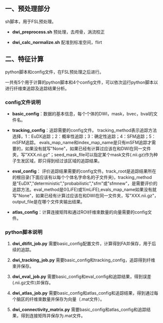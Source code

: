 ## 一、预处理部分
sh脚本，用于FSL预处理。

* **dwi_preprocess.sh** 预处理，去颅骨，涡流校正

* **dwi_calc_normalize.sh** 配准到标准空间，flirt

## 二、特征计算
python脚本和config文件，在FSL预处理之后进行。

一共有5个用于计算的python脚本和4个config文件，可以依次运行python脚本以进行纤维束追踪及追踪结果分析。

### config文件说明
* **basic_config**：数据的基本信息，每个个体的DWI，mask，bvec，bval的文件名。

* **tracking_config**：追踪需要的config文件。
    tracking_method表示追踪方法选择，1：EuDX追踪；2：概率性追踪；3：确定性追踪；4：SFM追踪；5：mSFM追踪。
    evals_map_name和index_map_name是只有mSFM追踪才需要的，如果没有就写"None"，如果已经有计算过应该在和DWI在同一文件夹，写"XXX.nii.gz"；seed_mask_file可以指定某个mask文件(.nii.gz)作为种子生发区域，即只得到经过该区域的追踪结果。

*   **eval_config**：
评价追踪结果需要的config文件。track_root是追踪结果所在的根目录(下面应该有以每个个体名字命名的子文件夹)，tracking_method是"EuDX","deterministic","probabilistic","sfm"或"sfmnew"，是需要评价的追踪方法。eval_method是0(LiFE)或1(mLiFE),evals_map_name如果没有就写"None"，如果已经有计算过应该在和DWI在同一文件夹，写"XXX.nii.gz"，output_file是在哪个文件夹输出结果。

* **atlas_config**：计算连接矩阵和通过ROI纤维束数量的向量需要的config文件。

### python脚本说明
1. **dwi_dtifit_job.py**
需要basic_config配置文件，计算得到FA并保存，用于后续的追踪。

2. **dwi_tracking_job.py**
需要basic_config和tracking_config，追踪得到纤维束并保存。

3. **dwi_eval_job.py**
需要basic_config和eval_config和追踪结果，得到误差(.nii.gz文件)并保存。

4. **dwi_atlas_job.py**
需要basic_config和atlas_config和追踪结果，得到通过每个脑区的纤维束数量并保存为向量（.mat文件）。

5. **dwi_connectivity_matrix.py**
需要basic_config和atlas_config和追踪结果，得到连接矩阵并保存为.mat文件。